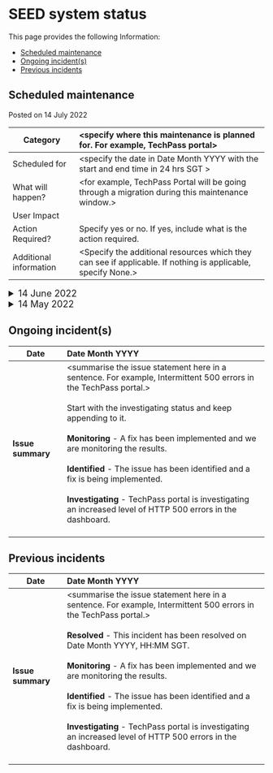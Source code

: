 # SEED system status

This page provides the following Information:
- [Scheduled maintenance](#scheduled-maintenance)
- [Ongoing incident(s)](#ongoing-incident-s)
- [Previous incidents](#previous-incidents)

## Scheduled maintenance

Posted on 14 July 2022

| Category |  <specify where this maintenance is planned for. For example, TechPass portal> |
| ------------- |:-------------|
| Scheduled for      | <specify the date in Date Month YYYY  with the start and end time in 24 hrs SGT >    |
| What will happen?  |  <for example, TechPass Portal will be going through a migration during this maintenance window.>  |
| User Impact|<user impact.>     |
|Action Required?|Specify yes or no. If yes, include what is the action required.|
| Additional information | <Specify the additional resources which they can see if applicable. If nothing is applicable, specify None.> |

<details>
  <summary style="font-size:18px">14 June 2022</summary>

  | Category |  <specify where this maintenance is planned for. For example, TechPass portal> |
  | ------------- |:-------------|
  | Scheduled for      | <specify the date in Date Month YYYY  with the start and end time in 24 hrs SGT >    |
  | What will happen?  |  <for example, TechPass Portal will be going through a migration during this maintenance window.>  |
  | User Impact|<user impact.>     |
  |Action Required?|Specify yes or no. If yes, include what is the action required.|
  | Additional information | <Specify the additional resources which they can see if applicable. If nothing is applicable, specify None.> |

</details>
<details>
  <summary style="font-size:18px">14 May 2022</summary>

  | Category |  <specify where this maintenance is planned for. For example, TechPass portal> |
  | ------------- |:-------------|
  | Scheduled for      | <specify the date in Date Month YYYY  with the start and end time in 24 hrs SGT >    |
  | What will happen?  |  <for example, TechPass Portal will be going through a migration during this maintenance window.>  |
  | User Impact|<user impact.>     |
  |Action Required?|Specify yes or no. If yes, include what is the action required.|
  | Additional information | <Specify the additional resources which they can see if applicable. If nothing is applicable, specify None.> |

</details>


## Ongoing incident(s)
| Date| Date Month YYYY|
| ------------- |:-------------|
|**Issue summary** | <summarise the issue statement here in a sentence. For example, Intermittent 500 errors in the TechPass portal.> <br><br> Start with the investigating status and keep appending to it. <br><br>**Monitoring** - A fix has been implemented and we are monitoring the results.<br><br>**Identified** - The issue has been identified and a fix is being implemented.<br><br>**Investigating** - TechPass portal is investigating an increased level of HTTP 500 errors in the dashboard. <br><br> |

## Previous incidents
| Date| Date Month YYYY|
| ------------- |:-------------|
|**Issue summary** | <summarise the issue statement here in a sentence. For example, Intermittent 500 errors in the TechPass portal.> <br><br>**Resolved** - This incident has been resolved on Date Month YYYY, HH:MM SGT.<br><br>**Monitoring** - A fix has been implemented and we are monitoring the results.<br><br>**Identified** - The issue has been identified and a fix is being implemented.<br><br>**Investigating** - TechPass portal is investigating an increased level of HTTP 500 errors in the dashboard. <br><br>|
